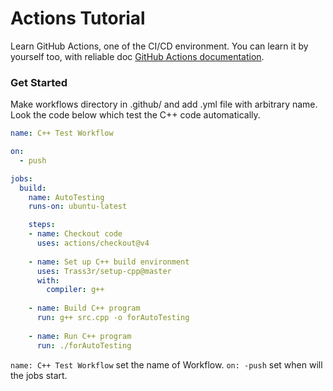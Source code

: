 # Actions Tutorial
Learn GitHub Actions, one of the CI/CD environment.
You can learn it by yourself too, with reliable doc [GitHub Actions documentation](https://docs.github.com/en/actions).

### Get Started
Make workflows directory in .github/ and add .yml file with arbitrary name. Look the code below which test the C++ code automatically.
```.cpp:.github/main.yml
name: C++ Test Workflow

on:
  - push

jobs:
  build:
    name: AutoTesting
    runs-on: ubuntu-latest

    steps:
    - name: Checkout code
      uses: actions/checkout@v4
    
    - name: Set up C++ build environment
      uses: Trass3r/setup-cpp@master
      with:
        compiler: g++
    
    - name: Build C++ program
      run: g++ src.cpp -o forAutoTesting
    
    - name: Run C++ program
      run: ./forAutoTesting

```
`name: C++ Test Workflow` set the name of Workflow.
`on: -push` set when will the jobs start.
